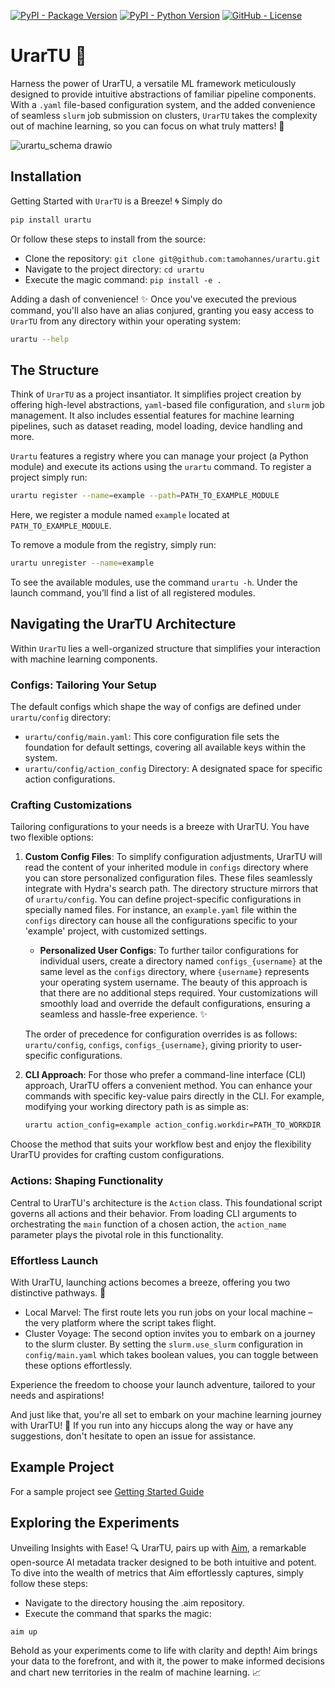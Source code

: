 <!--- BADGES: START --->

[![PyPI - Package Version](https://img.shields.io/pypi/v/urartu?logo=pypi&style=flat&color=orange)](https://pypi.org/project/urartu/)
[![PyPI - Python Version](https://img.shields.io/badge/Python-3.10-blue.svg?style=flat&logo=python&logoColor=white)](https://www.python.org/)
[![GitHub - License](https://img.shields.io/github/license/tamohannes/urartu)](https://opensource.org/licenses/Apache-2.0)

<!--- BADGES: END --->

# UrarTU 🦁

Harness the power of UrarTU, a versatile ML framework meticulously designed to provide intuitive abstractions of familiar pipeline components. With a `.yaml` file-based configuration system, and the added convenience of seamless `slurm` job submission on clusters, `UrarTU` takes the complexity out of machine learning, so you can focus on what truly matters! 🚀

![urartu_schema drawio](https://github.com/tamohannes/urartu/assets/23078323/9d747c2d-9856-4dbe-85ab-74a595f86603)

## Installation

Getting Started with `UrarTU` is a Breeze! 🌀 Simply do
```bash
pip install urartu
```

Or follow these steps to install from the source:

- Clone the repository: `git clone git@github.com:tamohannes/urartu.git`
- Navigate to the project directory: `cd urartu`
- Execute the magic command: `pip install -e .`


Adding a dash of convenience! ✨ Once you've executed the previous command, you'll also have an alias conjured, granting you easy access to `UrarTU` from any directory within your operating system:
```bash
urartu --help
```

## The Structure
Think of `UrarTU` as a project insantiator. It simplifies project creation by offering high-level abstractions, `yaml`-based file configuration, and `slurm` job management. It also includes essential features for machine learning pipelines, such as dataset reading, model loading, device handling and more.

`Urartu` features a registry where you can manage your project (a Python module) and execute its actions using the `urartu` command.
To register a project simply run:

```bash
urartu register --name=example --path=PATH_TO_EXAMPLE_MODULE
```

Here, we register a module named `example` located at `PATH_TO_EXAMPLE_MODULE`.

To remove a module from the registry, simply run:
```bash
urartu unregister --name=example
```

To see the available modules, use the command `urartu -h`. Under the launch command, you’ll find a list of all registered modules.


## Navigating the UrarTU Architecture

Within `UrarTU` lies a well-organized structure that simplifies your interaction with machine learning components.

### Configs: Tailoring Your Setup

The default configs which shape the way of configs are defined under `urartu/config` directory:
- `urartu/config/main.yaml`: This core configuration file sets the foundation for default settings, covering all available keys within the system.
- `urartu/config/action_config` Directory: A designated space for specific action configurations.


### Crafting Customizations

Tailoring configurations to your needs is a breeze with UrarTU. You have two flexible options:

1. **Custom Config Files**: To simplify configuration adjustments, UrarTU will read the content of your inherited module in `configs` directory where you can store personalized configuration files. These files seamlessly integrate with Hydra's search path. The directory structure mirrors that of `urartu/config`. You can define project-specific configurations in specially named files. For instance, an `example.yaml` file within the `configs` directory can house all the configurations specific to your 'example' project, with customized settings.

    - **Personalized User Configs**: To further tailor configurations for individual users, create a directory named `configs_{username}` at the same level as the `configs` directory, where `{username}` represents your operating system username. The beauty of this approach is that there are no additional steps required. Your customizations will smoothly load and override the default configurations, ensuring a seamless and hassle-free experience. ✨

    The order of precedence for configuration overrides is as follows: `urartu/config`, `configs`, `configs_{username}`, giving priority to user-specific configurations.

2. **CLI Approach**: For those who prefer a command-line interface (CLI) approach, UrarTU offers a convenient method. You can enhance your commands with specific key-value pairs directly in the CLI. For example, modifying your working directory path is as simple as:

    ```bash
    urartu action_config=example action_config.workdir=PATH_TO_WORKDIR
    ```

Choose the method that suits your workflow best and enjoy the flexibility UrarTU provides for crafting custom configurations.


### Actions: Shaping Functionality

Central to UrarTU's architecture is the `Action` class. This foundational script governs all actions and their behavior. From loading CLI arguments to orchestrating the `main` function of a chosen action, the `action_name` parameter plays the pivotal role in this functionality.

### Effortless Launch

With UrarTU, launching actions becomes a breeze, offering you two distinctive pathways. 🚀

- Local Marvel: The first route lets you run jobs on your local machine – the very platform where the script takes flight.
- Cluster Voyage: The second option invites you to embark on a journey to the slurm cluster. By setting the `slurm.use_slurm` configuration in `config/main.yaml` which takes boolean values, you can toggle between these options effortlessly.

Experience the freedom to choose your launch adventure, tailored to your needs and aspirations!


And just like that, you're all set to embark on your machine learning journey with UrarTU! 🌟
If you run into any hiccups along the way or have any suggestions, don't hesitate to open an issue for assistance.
















## Example Project

For a sample project see [Getting Started Guide](./getting_started.md)


## Exploring the Experiments
Unveiling Insights with Ease! 🔍 UrarTU, pairs up with [Aim](https://github.com/aimhubio/aim), a remarkable open-source AI metadata tracker designed to be both intuitive and potent. To dive into the wealth of metrics that Aim effortlessly captures, simply follow these steps:
- Navigate to the directory housing the .aim repository.
- Execute the command that sparks the magic:
```bash
aim up
```
Behold as your experiments come to life with clarity and depth! Aim brings your data to the forefront, and with it, the power to make informed decisions and chart new territories in the realm of machine learning. 📈
